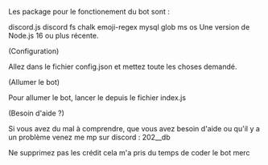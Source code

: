 Les package pour le fonctionement du bot sont :

discord.js
discord 
fs
chalk
emoji-regex
mysql
glob
ms 
os
Une version de Node.js 16 ou plus récente.

(Configuration)

Allez dans le fichier config.json et mettez toute les choses demandé.

(Allumer le bot)

Pour allumer le bot, lancer le depuis le fichier index.js

(Besoin d'aide ?)

Si vous avez du mal à comprendre, que vous avez besoin d'aide ou qu'il y a un problème venez me mp sur discord : 202__db

Ne supprimez pas les crédit cela m'a pris du temps de coder le bot merc